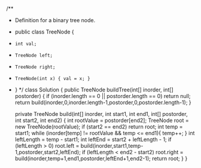 /**
 * Definition for a binary tree node.
 * public class TreeNode {
 *     int val;
 *     TreeNode left;
 *     TreeNode right;
 *     TreeNode(int x) { val = x; }
 * }
 */
class Solution {
    public TreeNode buildTree(int[] inorder, int[] postorder) {
        if (inorder.length == 0 || postorder.length == 0)
            return null;
        return build(inorder,0,inorder.length-1,postorder,0,postorder.length-1);
    }

    private TreeNode build(int[] inorder, int start1, int end1, int[] postorder, int start2, int end2) {
        int rootValue = postorder[end2];
        TreeNode root = new TreeNode(rootValue);
        if (start2 == end2)
            return root;
        int temp = start1;
        while (inorder[temp] != rootValue && temp <= end1){
            temp++;
        }
        int leftLength = temp - start1;
        int leftEnd = start2 + leftLength - 1;
        if (leftLength > 0)
            root.left = build(inorder,start1,temp-1,postorder,start2,leftEnd);
        if (leftLength < end2 - start2)
            root.right = build(inorder,temp+1,end1,postorder,leftEnd+1,end2-1);
        return root;
    }
}
